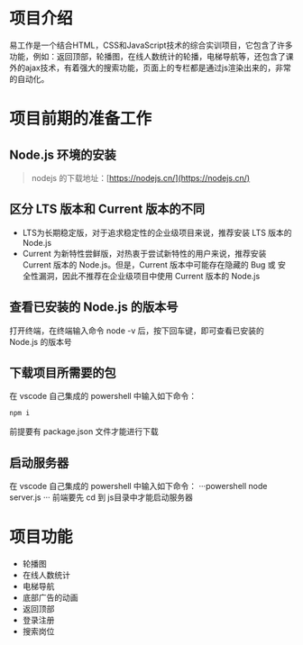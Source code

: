 # 项目介绍
易工作是一个结合HTML，CSS和JavaScript技术的综合实训项目，它包含了许多功能，例如：返回顶部，轮播图，在线人数统计的轮播，电梯导航等，还包含了课外的ajax技术，有着强大的搜索功能，页面上的专栏都是通过js渲染出来的，非常的自动化。

# 项目前期的准备工作
## Node.js 环境的安装
> nodejs 的下载地址：[https://nodejs.cn/](https://nodejs.cn/)
## 区分 LTS 版本和 Current 版本的不同
+ LTS为长期稳定版，对于追求稳定性的企业级项目来说，推荐安装 LTS 版本的 Node.js
+ Current 为新特性尝鲜版，对热衷于尝试新特性的用户来说，推荐安装 Current 版本的 Node.js。但是，Current 版本中可能存在隐藏的 Bug 或 安全性漏洞，因此不推荐在企业级项目中使用 Current 版本的 Node.js
## 查看已安装的 Node.js 的版本号
打开终端，在终端输入命令 node -v 后，按下回车键，即可查看已安装的 Node.js 的版本号

## 下载项目所需要的包
在 vscode 自己集成的 powershell 中输入如下命令：
```powershell
npm i
```
前提要有 package.json 文件才能进行下载

## 启动服务器
在 vscode 自己集成的 powershell 中输入如下命令：
···powershell
node server.js
···
前端要先 cd 到 js目录中才能启动服务器

# 项目功能
+ 轮播图
+ 在线人数统计
+ 电梯导航
+ 底部广告的动画
+ 返回顶部
+ 登录注册
+ 搜索岗位
